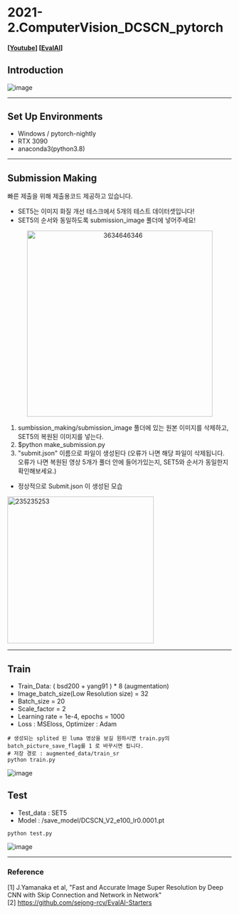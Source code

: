 # 2021-2.ComputerVision_DCSCN_pytorch
#### [[Youtube](https://youtu.be/OpgsHyngR_A)] [[EvalAI](http://203.250.148.129:3088/web/challenges/challenge-page/81/overview)]

## Introduction
![image](https://user-images.githubusercontent.com/11037567/137428754-da0497d6-4d09-4ef4-9ba3-0c753b4e9a2e.png)

---

## Set Up Environments
- Windows / pytorch-nightly
- RTX 3090 
- anaconda3(python3.8)

---

## Submission Making
빠른 제출을 위해 제출용코드 제공하고 있습니다.

- SET5는 이미지 화질 개선 테스크에서 5개의 테스트 데이터셋입니다!
- SET5의 순서와 동일하도록 submission_image 풀더에 넣어주세요!
<p align="center">
  <img width="417" alt="3634646346" src="https://user-images.githubusercontent.com/11037567/141294974-247af649-e3e8-4085-8cb4-a8efd2b459ef.png">
</p>

1. sumbission_making/submission_image 풀더에 있는 원본 이미지를 삭제하고, SET5의 복원된 이미지를 넣는다. 
2. $python make_submission.py 
3. "submit.json" 이름으로 파일이 생성된다 (오류가 나면 해당 파일이 삭제됩니다. 오류가 나면 복원된 영상 5개가 풀더 안에 들어가있는지, SET5와 순서가 동일한지 확인해보세요.)

- 정상적으로 Submit.json 이 생성된 모습
  
<img width="329" alt="235235253" src="https://user-images.githubusercontent.com/11037567/141408883-78bc2324-aced-4ee5-bddc-57865e3117f6.PNG">

--- 

## Train
- Train_Data: ( bsd200 + yang91 ) * 8 (augmentation)
- Image_batch_size(Low Resolution size) = 32
- Batch_size = 20
- Scale_factor = 2
- Learning rate = 1e-4, epochs = 1000
- Loss : MSEloss, Optimizer : Adam
```shell
# 생성되는 splited 된 luma 영상을 보길 원하시면 train.py의 batch_picture_save_flag를 1 로 바꾸시면 됩니다.
# 저장 경로 : augmented_data/train_sr
python train.py
```
![image](https://user-images.githubusercontent.com/11037567/137428803-233efc3c-d790-4511-bb5e-47805b6fa31b.png)


## Test
- Test_data : SET5 
- Model : /save_model/DCSCN_V2_e100_lr0.0001.pt
```shell
python test.py
```
![image](https://user-images.githubusercontent.com/11037567/137428827-80f0f665-617d-48cf-b140-c6952f9cd1ed.png)
 
---

### Reference
[1] J.Yamanaka et al, "Fast and Accurate Image Super Resolution by Deep CNN with Skip Connection and Network in Network"  
[2] https://github.com/sejong-rcv/EvalAI-Starters  

